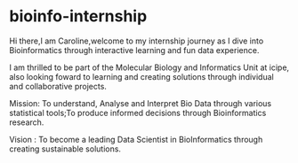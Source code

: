 # bioinfo-internship
Hi there,I am Caroline,welcome to my internship journey as I dive into Bioinformatics through interactive learning and fun data experience. 

I am thrilled to be part of the Molecular Biology and Informatics Unit at icipe, also looking foward to learning and creating solutions through individual and collaborative projects.


Mission: To understand, Analyse and Interpret Bio Data through various statistical tools;To produce informed decisions through Bioinformatics research.

Vision : To become a leading Data Scientist in BioInformatics through creating sustainable solutions.
